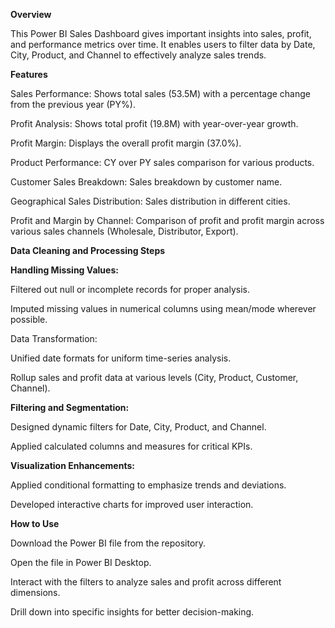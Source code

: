 <b> Overview </b>

This Power BI Sales Dashboard gives important insights into sales, profit, and performance metrics over time. It enables users to filter data by Date, City, Product, and Channel to effectively analyze sales trends.

<b> Features </b>

Sales Performance: Shows total sales (53.5M) with a percentage change from the previous year (PY%).

Profit Analysis: Shows total profit (19.8M) with year-over-year growth.

Profit Margin: Displays the overall profit margin (37.0%).

Product Performance: CY over PY sales comparison for various products.

Customer Sales Breakdown: Sales breakdown by customer name.

Geographical Sales Distribution: Sales distribution in different cities.

Profit and Margin by Channel: Comparison of profit and profit margin across various sales channels (Wholesale, Distributor, Export).

<b> Data Cleaning and Processing Steps </b>

<b>     Handling Missing Values:</b>

Filtered out null or incomplete records for proper analysis.

Imputed missing values in numerical columns using mean/mode wherever possible.

</b>     Data Transformation:</b>

Unified date formats for uniform time-series analysis.

Rollup sales and profit data at various levels (City, Product, Customer, Channel).

<b>     Filtering and Segmentation: </b>

Designed dynamic filters for Date, City, Product, and Channel.

Applied calculated columns and measures for critical KPIs.

<b>     Visualization Enhancements:</b>

Applied conditional formatting to emphasize trends and deviations.

Developed interactive charts for improved user interaction.

<b> How to Use </b>

Download the Power BI file from the repository.

Open the file in Power BI Desktop.

Interact with the filters to analyze sales and profit across different dimensions.

Drill down into specific insights for better decision-making.
